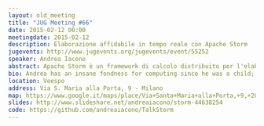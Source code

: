 ```yaml
---
layout: old_meeting
title: "JUG Meeting #66"
date: 2015-02-12 00:00
meetingdate: 2015-02-12
description: Elaborazione affidabile in tempo reale con Apache Storm 
jugevents: http://www.jugevents.org/jugevents/event/55252
speaker: Andrea Iacono
abstract: Apache Storm è un framework di calcolo distribuito per l'elaborazione in tempo reale di flussi di dati. In questo intervento introdurremo il suo modello di programmazione e vedremo il codice sorgente di un paio di esempi che faremo girare live; a seguire, una panoramica dell'architettura interna e dell'implementazione dei meccanismi di affidabilità del framework.
bio: Andrea has an insane fondness for computing since he was a child; now is a software engineer who works as a contractor and has a wide experience in software development, ranging from e-commerce to industrial automation, from public administration to Web TV, with stand-alone and web applications. His interests are in artificial intelligence, machine learning and data (both big and small).
location: Veespo
address: Via S. Maria alla Porta, 9 - Milano
map: https://www.google.it/maps/place/Via+Santa+Maria+alla+Porta,+9,+20123+Milano/@45.4664129,9.1817829,17z/data=!4m2!3m1!1s0x4786c153a8292d05:0x4c6f0a73c08286b9
slides: http://www.slideshare.net/andreaiacono/storm-44638254
code: https://github.com/andreaiacono/TalkStorm
---
```


